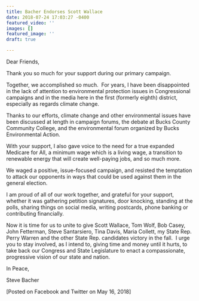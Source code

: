 ```yaml
---
title: Bacher Endorses Scott Wallace
date: 2018-07-24 17:03:27 -0400
featured_video: ''
images: []
featured_image: ''
draft: true

---
```

Dear Friends,

Thank you so much for your support during our primary campaign.  

Together, we accomplished so much.  For years, I have been disappointed in the lack of attention to environmental protection issues in Congressional campaigns and in the media here in the first (formerly eighth) district, especially as regards climate change.

Thanks to our efforts, climate change and other environmental issues have been discussed at length in campaign forums, the debate at Bucks County Community College, and the environmental forum organized by Bucks Environmental Action.  

With your support, I also gave voice to the need for a true expanded Medicare for All, a minimum wage which is a living wage, a transition to renewable energy that will create well-paying jobs, and so much more.

We waged a positive, issue-focused campaign, and resisted the temptation to attack our opponents in ways that could be used against them in the general election.

I am proud of all of our work together, and grateful for your support, whether it was gathering petition signatures, door knocking, standing at the polls, sharing things on social media, writing postcards, phone banking or contributing financially.

Now it is time for us to unite to give Scott Wallace, Tom Wolf, Bob Casey, John Fetterman, Steve Santarsiero, Tina Davis, Maria Collett, my State Rep. Perry Warren and the other State Rep. candidates victory in the fall.  I urge you to stay involved, as I intend to, giving time and money until it hurts, to take back our Congress and State Legislature to enact a compassionate, progressive vision of our state and nation.

In Peace,

Steve Bacher

\[Posted on Facebook and Twitter on May 16, 2018\]